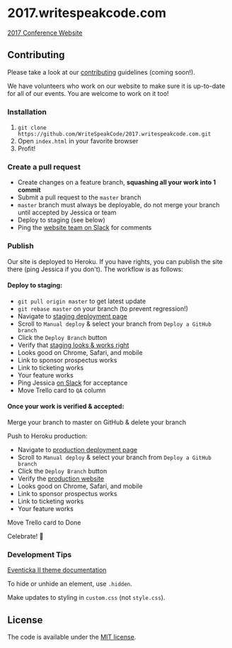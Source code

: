 # 2017.writespeakcode.com
[2017 Conference Website](http://2017.writespeakcode.com)

## Contributing

Please take a look at our [contributing](CONTRIBUTE.md) guidelines (coming soon!).

We have volunteers who work on our website to make sure it is up-to-date for all of our events. You are welcome to work on it too!

### Installation

1. `git clone https://github.com/WriteSpeakCode/2017.writespeakcode.com.git`
1. Open `index.html` in your favorite browser
1. Profit!

### Create a pull request

- Create changes on a feature branch, **squashing all your work into 1 commit**
- Submit a pull request to the `master` branch
 - `master` branch must always be deployable, do not merge your branch until accepted by Jessica or team
- Deploy to staging (see below)
- Ping the [website team on Slack](https://writespeakcode.slack.com/messages/2017_conf_website/) for comments

### Publish

Our site is deployed to Heroku. If you have rights, you can publish
the site there (ping Jessica if you don't). The workflow is as follows:

#### Deploy to staging:

- `git pull origin master` to get latest update
- `git rebase master` on your branch (to prevent regression!)
- Navigate to [staging deployment page](https://dashboard.heroku.com/apps/writespeakcode2017-staging/deploy/github)
- Scroll to `Manual deploy` & select your branch from `Deploy a GitHub branch`
- Click the `Deploy Branch` button
- Verify that [staging looks & works right](https://writespeakcode2017-staging.herokuapp.com/index.html)
 - Looks good on Chrome, Safari, and mobile
 - Link to sponsor prospectus works
 - Link to ticketing works
 - Your feature works
- Ping Jessica [on Slack](https://writespeakcode.slack.com/messages/@jarmstrong/) for acceptance
- Move Trello card to `QA` column

#### Once your work is verified & accepted:

Merge your branch to master on GitHub & delete your branch

Push to Heroku production:

- Navigate to [production deployment page](https://dashboard.heroku.com/apps/writespeakcode2017-production/deploy/github)
- Scroll to `Manual deploy` & select your branch from `Deploy a GitHub branch`
- Click the `Deploy Branch` button
- Verify the [production website](http://2017.writespeakcode.com/)
 - Looks good on Chrome, Safari, and mobile
 - Link to sponsor prospectus works
 - Link to ticketing works
 - Your feature works

Move Trello card to Done

Celebrate! :tada:

### Development Tips

[Eventicka II theme documentation](https://github.com/WriteSpeakCode/2017-raw-template/blob/master/documentation/index.html)

To hide or unhide an element, use `.hidden`.

Make updates to styling in `custom.css` (not `style.css`).

## License

The code is available under the [MIT license](MIT-LICENSE).
